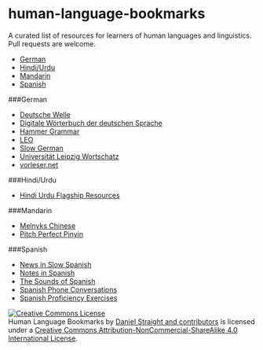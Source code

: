 # human-language-bookmarks
A curated list of resources for learners of human languages and linguistics. Pull requests are welcome.

- [German](#german)
- [Hindi/Urdu](#hindiurdu)
- [Mandarin](#mandarin)
- [Spanish](#spanish)

###German

- [Deutsche Welle](http://www.dw.de/learn-german/s-2469)
- [Digitale Wörterbuch der deutschen Sprache](http://dwds.de/)
- [Hammer Grammar](https://www.youtube.com/playlist?list=PL2fCGQa2PY7CDJkKsRiYNC-7XxiU4I10f)
- [LEO](http://www.leo.org/ende/index_de.html)
- [Slow German](http://slowgerman.com/)
- [Universität Leipzig Wortschatz](http://wortschatz.uni-leipzig.de/)
- [vorleser.net](http://www.vorleser.net/)

###Hindi/Urdu

- [Hindi Urdu Flagship Resources](http://hindiurduflagship.org/resources/learning-teaching/glossaries-alive/)

###Mandarin

- [Melnyks Chinese](http://www.melnyks.com/)
- [Pitch Perfect Pinyin](http://www.laits.utexas.edu/ppp/)

###Spanish

- [News in Slow Spanish](http://www.newsinslowspanish.com/)
- [Notes in Spanish](http://www.notesinspanish.com/)
- [The Sounds of Spanish](http://www.uiowa.edu/~acadtech/phonetics/spanish/spanish.html)
- [Spanish Phone Conversations](https://phone.lingnet.org/default_spanish.asp)
- [Spanish Proficiency Exercises](http://www.laits.utexas.edu/spe/)

<a rel="license" href="http://creativecommons.org/licenses/by-nc-sa/4.0/"><img alt="Creative Commons License" style="border-width:0" src="https://i.creativecommons.org/l/by-nc-sa/4.0/88x31.png" /></a><br /><span xmlns:dct="http://purl.org/dc/terms/" href="http://purl.org/dc/dcmitype/Text" property="dct:title" rel="dct:type">Human Language Bookmarks</span> by <a xmlns:cc="http://creativecommons.org/ns#" href="https://github.com/dbstraight/human-language-bookmarks" property="cc:attributionName" rel="cc:attributionURL">Daniel Straight and contributors</a> is licensed under a <a rel="license" href="http://creativecommons.org/licenses/by-nc-sa/4.0/">Creative Commons Attribution-NonCommercial-ShareAlike 4.0 International License</a>.
